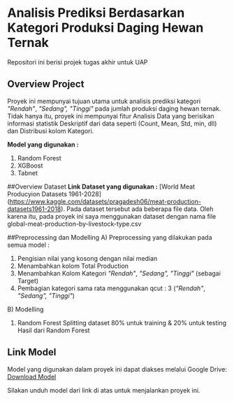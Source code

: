 # Analisis Prediksi Berdasarkan Kategori Produksi Daging Hewan Ternak

Repositori ini berisi projek tugas akhir untuk UAP

## Overview Project

Proyek ini mempunyai tujuan utama untuk analisis prediksi kategori _"Rendah"_, _"Sedang",_ _"Tinggi"_  pada jumlah produksi daging hewan ternak.
Tidak hanya itu, proyek ini mempunyai fitur Analisis Data yang berisikan informasi statistik Deskriptif dari data seperti (Count, Mean, Std, min, dll) dan Distribusi kolom Kategori.

**Model yang digunakan :** 
1. Random Forest
2. XGBoost
3. Tabnet

##Overview Dataset
**Link Dataset yang digunakan :** [World Meat Producyion Datasets 1961-2028] (https://www.kaggle.com/datasets/pragadesh06/meat-production-datasets1961-2018). Pada dataset tersebut ada beberapa file data. Oleh karena itu, pada proyek ini saya menggunakan dataset dengan nama file global-meat-production-by-livestock-type.csv

##Preprocessing dan Modelling
A) Preprocessing yang dilakukan pada semua model :
1. Pengisian nilai yang kosong dengan nilai median
2. Menambahkan kolom Total Production
3. Menambahkan Kolom Kategori _"Rendah"_, _"Sedang",_ _"Tinggi"_ (sebagai Target)
4. Pembagian kategori sama rata menggunakan qcut : 3 (_"Rendah"_, _"Sedang",_ _"Tinggi"_)

B) Modelling
1. Random Forest
   Splitting dataset 80% untuk training & 20% untuk testing
   Hasil dari Random Forest
   

## Link Model

Model yang digunakan dalam proyek ini dapat diakses melalui Google Drive:
[Download Model](https://drive.google.com/drive/folders/1Gdc-B5pRz4Qv_Argh-KXFc6i44yCT3HC?usp=sharing)

Silakan unduh model dari link di atas untuk menjalankan proyek ini.

## 
